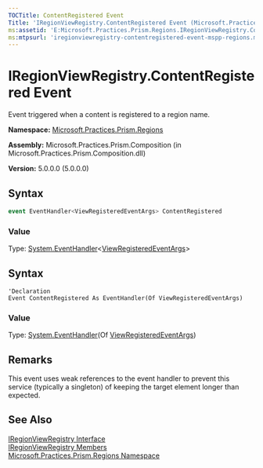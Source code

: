 ```yaml
---
TOCTitle: ContentRegistered Event
Title: 'IRegionViewRegistry.ContentRegistered Event (Microsoft.Practices.Prism.Regions)'
ms:assetid: 'E:Microsoft.Practices.Prism.Regions.IRegionViewRegistry.ContentRegistered'
ms:mtpsurl: 'iregionviewregistry-contentregistered-event-mspp-regions.md'
---
```



# IRegionViewRegistry.ContentRegistered Event

Event triggered when a content is registered to a region name.

**Namespace:** [Microsoft.Practices.Prism.Regions](https://msdn.microsoft.com/library/microsoft.practices.prism.regions)

**Assembly:** Microsoft.Practices.Prism.Composition (in Microsoft.Practices.Prism.Composition.dll)

**Version:** 5.0.0.0 (5.0.0.0)

## Syntax

```C#
event EventHandler<ViewRegisteredEventArgs> ContentRegistered
```

### Value

Type: [System.EventHandler](http://msdn.microsoft.com/en-us/library/db0etb8x)&lt;[ViewRegisteredEventArgs](https://msdn.microsoft.com/library/microsoft.practices.prism.regions.viewregisteredeventargs)&gt;

## Syntax

```VB
'Declaration
Event ContentRegistered As EventHandler(Of ViewRegisteredEventArgs)
```

### Value

Type: [System.EventHandler](http://msdn.microsoft.com/en-us/library/db0etb8x)(Of [ViewRegisteredEventArgs](https://msdn.microsoft.com/library/microsoft.practices.prism.regions.viewregisteredeventargs))

## Remarks

 This event uses weak references to the event handler to prevent this service (typically a singleton) of keeping the target element longer than expected.

## See Also

[IRegionViewRegistry Interface](https://msdn.microsoft.com/en-us/library/microsoft.practices.prism.regions.iregionviewregistry)<br/>
[IRegionViewRegistry Members](https://msdn.microsoft.com/en-us/library/microsoft.practices.prism.regions.iregionviewregistry_members)<br/>
[Microsoft.Practices.Prism.Regions Namespace](https://msdn.microsoft.com/en-us/library/microsoft.practices.prism.regions)<br/>
